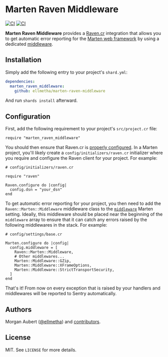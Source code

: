 # Marten Raven Middleware

[![CI](https://github.com/ellmetha/marten-raven-middleware/workflows/Specs/badge.svg)](https://github.com/ellmetha/marten-raven-middleware/actions)
[![CI](https://github.com/ellmetha/marten-raven-middleware/workflows/QA/badge.svg)](https://github.com/ellmetha/marten-raven-middleware/actions)

**Marten Raven Middleware** provides a [Raven.cr](https://github.com/Sija/raven.cr) integration that allows you to get automatic error reporting for the [Marten web framework](https://github.com/martenframework/marten) by using a dedicated [middleware](https://martenframework.com/docs/handlers-and-http/middlewares).

## Installation

Simply add the following entry to your project's `shard.yml`:

```yaml
dependencies:
  marten_raven_middleware:
    github: ellmetha/marten-raven-middleware
```

And run `shards install` afterward.

## Configuration

First, add the following requirement to your project's `src/project.cr` file:

```crystal
require "marten_raven_middleware"
```

You should then ensure that Raven.cr is [properly configured](https://github.com/Sija/raven.cr#usage). In a Marten project, you'll likely create a `config/initializers/raven.cr` initializer where you require and configure the Raven client for your project. For example:

```crystal
# config/initializers/raven.cr

require "raven"

Raven.configure do |config|
  config.dsn = "your_dsn"
end
```

To get automatic error reporting for your project, you then need to add the `Raven::Marten::Middleware` middleware class to the [`middleware`](https://martenframework.com/docs/development/reference/settings#middleware) Marten setting. Ideally, this middleware should be placed near the beginning of the `middleware` array to ensure that it can catch any errors raised by the following middlewares in the stack. For example:

```crystal
# config/settings/base.cr

Marten.configure do |config|
  config.middleware = [
    Raven::Marten::Middleware,
    # Other middlewares...
    Marten::Middleware::GZip,
    Marten::Middleware::XFrameOptions,
    Marten::Middleware::StrictTransportSecurity,
  ]
end
```

That's it! From now on every exception that is raised by your handlers and middlewares will be reported to Sentry automatically.

## Authors

Morgan Aubert ([@ellmetha](https://github.com/ellmetha)) and 
[contributors](https://github.com/ellmetha/marten-raven-middleware/contributors).

## License

MIT. See ``LICENSE`` for more details.
